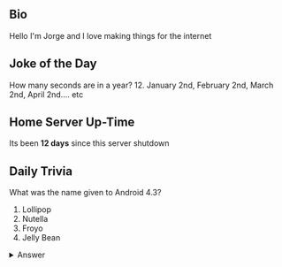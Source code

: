 ## Bio

Hello I'm Jorge and I love making things for the internet

## Joke of the Day

How many seconds are in a year?
12.
January 2nd, February 2nd, March 2nd, April 2nd.... etc

## Home Server Up-Time

Its been **12 days** since this server shutdown


## Daily Trivia

What was the name given to Android 4.3?
 1. Lollipop
 2. Nutella
 3. Froyo
 4. Jelly Bean

<details>
  <summary>Answer</summary>
  Jelly Bean
</details>
